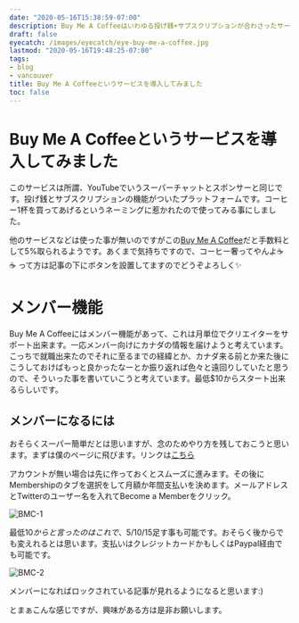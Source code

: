 ```yaml
---
date: "2020-05-16T15:38:59-07:00"
description: Buy Me A Coffeeはいわゆる投げ銭+サブスクリプションが合わさったサービスで気になったので自分のブログに入れてみる事にしました。
draft: false
eyecatch: /images/eyecatch/eye-buy-me-a-coffee.jpg
lastmod: "2020-05-16T19:48:25-07:00"
tags:
- blog
- vancouver
title: Buy Me A Coffeeというサービスを導入してみました
toc: false
---
```


# Buy Me A Coffeeというサービスを導入してみました
このサービスは所謂、YouTubeでいうスーパーチャットとスポンサーと同じです。投げ銭とサブスクリプションの機能がついたプラットフォームです。コーヒー1杯を買ってあげるというネーミングに惹かれたので使ってみる事にしました。

他のサービスなどは使った事が無いのですがこの[Buy Me A Coffee](https://www.buymeacoffee.com/)だと手数料として5%取られるようです。あくまで気持ちですので、コーヒー奢ってやんよ☕️☕️ って方は記事の下にボタンを設置してますのでどうぞよろしく✨

# メンバー機能
Buy Me A Coffeeにはメンバー機能があって、これは月単位でクリエイターをサポート出来ます。一応メンバー向けにカナダの情報を届けようと考えています。こっちで就職出来たのでそれに至るまでの経緯とか、カナダ来る前とか来た後にこうしておけばもっと良かったなーとか振り返れば色々と遠回りしていたと思うので、そういった事を書いていこうと考えています。最低$10からスタート出来るらしいです。

## メンバーになるには
おそらくスーパー簡単だとは思いますが、念のためやり方を残しておこうと思います。まずは僕のページに飛びます。リンクは[こちら](https://www.buymeacoffee.com/nismit15)

アカウントが無い場合は先に作っておくとスムーズに進みます。その後にMembershipのタブを選択をして月額か年間支払いを決めます。メールアドレスとTwitterのユーザー名を入れてBecome a Memberをクリック。

![BMC-1](/images/2020/bmc-1.jpg)

最低$10からと言ったのはこれで、$5/$10/$15足す事も可能です。おそらく後からでも変えれるとは思います。支払いはクレジットカードかもしくはPaypal経由でも可能です。

![BMC-2](/images/2020/bmc-2.jpg)

メンバーになればロックされている記事が見れるようになると思います:)

とまぁこんな感じですが、興味がある方は是非お願いします。
